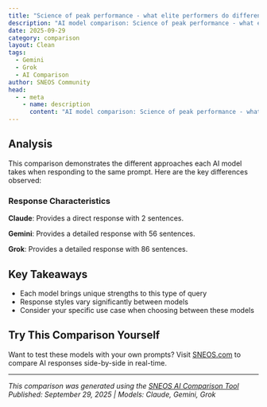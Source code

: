 ```yaml
---
title: "Science of peak performance - what elite performers do differently"
description: "AI model comparison: Science of peak performance - what elite performers do differently..."
date: 2025-09-29
category: comparison
layout: Clean
tags:
  - Gemini
  - Grok
  - AI Comparison
author: SNEOS Community
head:
  - - meta
    - name: description
      content: "AI model comparison: Science of peak performance - what elite performers do differently..."
---
```


<ChatComparison
  title="Science of peak performance - what elite performers do differently"
  prompt="Science of peak performance - what elite performers do differently"
  :responses='{"Gemini": "The science of peak performance is a multidisciplinary field that examines what separates elite performers from the rest, be it in sports, business, arts, or any other domain. It encompasses aspects of psychology, physiology, neurology, and even sociology to understand the intricate factors that contribute to exceptional achievement. Here\u0027s a breakdown of key areas and what elite performers often do differently:\n\n**1. Mindset and Psychology:**\n\n* **Growth Mindset:** Elite performers believe their abilities can be developed through dedication and hard work. They embrace challenges, learn from setbacks, and persist in the face of obstacles.\n * **What They Do Differently:** Actively seek out challenges and use setbacks as learning opportunities. They reframe failures as temporary and attribute success to effort rather than innate talent.\n\n* **Purpose and Motivation:** A strong sense of purpose fuels their commitment. They connect their performance to something larger than themselves, whether it\u0027s a personal goal, a team mission, or a contribution to society.\n * **What They Do Differently:** Clearly define their \u0027why\u0027 and constantly revisit their purpose to maintain motivation during difficult times.\n\n* **Mental Toughness:** The ability to maintain focus and control emotions under pressure is crucial. This involves skills like:\n * **Visualization:** Mentally rehearsing performances or strategies to improve execution.\n * **What They Do Differently:** Regularly use vivid and realistic mental imagery to prepare for high-pressure situations.\n * **Self-Talk:** Using positive and constructive internal dialogue to boost confidence and manage anxiety.\n * **What They Do Differently:** Actively challenge negative thoughts and replace them with positive affirmations and self-encouragement.\n * **Mindfulness and Meditation:** Practices that help them stay present, reduce stress, and improve focus.\n * **What They Do Differently:** Integrate mindfulness techniques into their daily routine to improve concentration and emotional regulation.\n\n* **Emotional Regulation:** The ability to understand and manage emotions effectively, preventing them from hindering performance.\n * **What They Do Differently:** Recognize emotional triggers, develop coping mechanisms to manage stress, and maintain emotional equilibrium under pressure.\n\n**2. Physiology and Physical Preparation:**\n\n* **Optimized Training:** Elite performers employ scientific training methods that are tailored to their individual needs and goals. This involves:\n * **Periodization:** Structuring training into cycles to optimize performance at specific times.\n * **What They Do Differently:** Work closely with coaches and trainers to develop individualized periodized training plans that peak their performance for key events.\n * **Specificity:** Training that closely mimics the demands of their sport or activity.\n * **What They Do Differently:** Focus their training on the specific movements, skills, and energy systems required for their activity.\n * **Recovery:** Prioritizing rest, sleep, nutrition, and other recovery methods to prevent overtraining and injury.\n * **What They Do Differently:** View recovery as an integral part of their training process and employ various recovery strategies like sleep optimization, active recovery, and massage therapy.\n\n* **Nutrition and Hydration:** Fueling their bodies with the right nutrients and fluids is essential for optimal performance and recovery.\n * **What They Do Differently:** Work with nutritionists to develop personalized meal plans that support their training demands and performance goals.\n\n* **Sleep Optimization:** Recognizing the critical role of sleep in physical and cognitive recovery.\n * **What They Do Differently:** Prioritize sleep hygiene by maintaining a consistent sleep schedule, creating a relaxing sleep environment, and avoiding stimulants before bed.\n\n**3. Skill Acquisition and Expertise:**\n\n* **Deliberate Practice:** Focusing on specific areas for improvement and actively seeking feedback.\n * **What They Do Differently:** Intentionally engage in challenging practice sessions that target specific weaknesses and areas for improvement. They actively seek feedback from coaches and mentors.\n\n* **Expert Feedback and Mentorship:** Relying on experienced coaches and mentors to guide their development.\n * **What They Do Differently:** Actively seek out mentors who have achieved success in their field and value their feedback and guidance.\n\n* **Pattern Recognition and Intuition:** Developing the ability to quickly and accurately recognize patterns and make decisions based on intuition.\n * **What They Do Differently:** Engage in extensive practice and training to develop their pattern recognition skills and intuition. They can quickly assess situations and make informed decisions under pressure.\n\n**4. Cognitive Function and Focus:**\n\n* **Attention and Concentration:** The ability to focus attention and block out distractions is critical for peak performance.\n * **What They Do Differently:** Practice techniques to improve their focus and concentration, such as mindfulness meditation or specific mental exercises.\n\n* **Decision-Making:** Making quick and effective decisions under pressure is crucial.\n * **What They Do Differently:** Develop their decision-making skills through practice and experience, learning to assess risks and rewards quickly.\n\n* **Cognitive Flexibility:** The ability to adapt to changing situations and switch between tasks.\n * **What They Do Differently:** Engage in training that challenges their cognitive flexibility, such as simulations or drills that require them to adapt to unexpected changes.\n\n**5. Environment and Support System:**\n\n* **Supportive Relationships:** Surrounding themselves with supportive friends, family, and colleagues.\n * **What They Do Differently:** Actively cultivate strong relationships with individuals who provide emotional support, encouragement, and constructive feedback.\n\n* **Positive Environment:** Creating a positive and motivating environment that fosters growth and development.\n * **What They Do Differently:** Surround themselves with positive influences and create a supportive environment that encourages them to pursue their goals.\n\n* **Effective Coaching:** Working with coaches who understand their individual needs and can provide personalized guidance.\n * **What They Do Differently:** Seek out coaches who have a strong understanding of their sport or activity and can provide individualized guidance and support.\n\n**In summary, elite performers don\u0027t just rely on innate talent; they systematically cultivate a range of mental, physical, and environmental factors to achieve their full potential. They are dedicated to continuous improvement, embrace challenges, and are supported by a strong network of coaches, mentors, and loved ones.**\n", "Grok": "The science of peak performance is a fascinating and multidisciplinary field that draws from psychology, neuroscience, physiology, and behavioral science to understand what separates elite performers\u2014whether in sports, business, arts, or other domains\u2014from the rest. Elite performers consistently achieve extraordinary results by leveraging specific strategies, mindsets, and habits that optimize their physical and mental capabilities. Below is a breakdown of what elite performers do differently, supported by research and real-world examples.\n\n---\n\n### **1. Deliberate Practice: Mastery Through Focused Effort**\n- **What They Do Differently**: Elite performers engage in *deliberate practice*, a structured and purposeful approach to skill development. Unlike casual practice, deliberate practice involves working on specific weaknesses, seeking feedback, and pushing beyond comfort zones.\n- **Science Behind It**: Research by psychologist Anders Ericsson, who pioneered the concept of deliberate practice, shows that excellence is not about innate talent but about consistent, high-quality practice over time (often cited as the \u002210,000-hour rule,\u0022 though the exact number varies). Deliberate practice strengthens neural pathways through myelin formation, improving skill efficiency.\n- **Example**: Violinists at the top of their field often spend hours focusing on specific techniques (e.g., perfecting a single note transition) rather than just playing through songs. Athletes like Michael Jordan worked relentlessly on fundamentals, even after achieving stardom.\n- **Key Takeaway**: Elite performers prioritize quality over quantity, focusing on incremental improvement with clear goals and feedback loops.\n\n---\n\n### **2. Growth Mindset: Embracing Challenges**\n- **What They Do Differently**: Elite performers adopt a *growth mindset*, believing that abilities can be developed through effort and learning, rather than being fixed. They view failures as opportunities to grow.\n- **Science Behind It**: Psychologist Carol Dweck\u2019s research on mindset demonstrates that individuals with a growth mindset are more resilient, persistent, and willing to take on challenges. This mindset activates the brain\u2019s reward system during learning and problem-solving, reinforcing motivation.\n- **Example**: Oprah Winfrey, despite a challenging upbringing, reframed setbacks as lessons, propelling her to become a media mogul. Athletes like Serena Williams often speak about learning from losses to improve their game.\n- **Key Takeaway**: Elite performers see obstacles as stepping stones, not barriers, and actively seek out challenges to stretch their capabilities.\n\n---\n\n### **3. Optimizing Recovery: Balancing Work and Rest**\n- **What They Do Differently**: Elite performers understand that rest and recovery are as critical as hard work. They prioritize sleep, nutrition, and mental downtime to recharge.\n- **Science Behind It**: Sleep enhances memory consolidation and cognitive function, as shown in studies by neuroscientist Matthew Walker. Recovery periods also reduce cortisol (stress hormone) levels and prevent burnout, while proper nutrition fuels brain and body performance. Overtraining or under-resting can impair decision-making and physical output via diminished prefrontal cortex activity.\n- **Example**: LeBron James reportedly invests heavily in recovery, including sleep (8-10 hours nightly), cryotherapy, and a tailored diet. Tech leaders like Arianna Huffington advocate for sleep as a productivity tool after experiencing burnout.\n- **Key Takeaway**: Peak performance isn\u2019t about grinding 24/7; it\u2019s about strategic recovery to sustain long-term excellence.\n\n---\n\n### **4. Mental Toughness and Emotional Regulation**\n- **What They Do Differently**: Elite performers excel at managing stress, staying composed under pressure, and maintaining focus. They use techniques like visualization, mindfulness, and self-talk to regulate emotions.\n- **Science Behind It**: Neuroscience shows that mental toughness is linked to activity in the prefrontal cortex, which governs executive functions like focus and impulse control. Practices like mindfulness meditation strengthen the amygdala\u2019s response to stress, reducing anxiety. Visualization primes the brain by activating the same neural pathways used during actual performance.\n- **Example**: Navy SEALs train in high-stress environments to build mental resilience, often using breathing techniques to stay calm. Tennis player Novak Djokovic uses meditation and visualization to maintain focus during critical matches.\n- **Key Takeaway**: Elite performers train their minds as rigorously as their bodies, mastering emotional control to thrive in high-stakes situations.\n\n---\n\n### **5. Goal Setting and Intrinsic Motivation**\n- **What They Do Differently**: Elite performers set specific, challenging, yet achievable goals and are driven by intrinsic motivation (internal passion or purpose) rather than just external rewards like money or fame.\n- **Science Behind It**: Goal-setting theory by Edwin Locke suggests that specific and difficult goals enhance performance by directing attention and increasing persistence. Intrinsic motivation, as studied by Deci and Ryan in Self-Determination Theory, fosters deeper engagement and satisfaction, activating dopamine pathways for sustained effort.\n- **Example**: Elon Musk\u2019s ambitious goals (e.g., colonizing Mars) are rooted in a vision for humanity\u2019s future, not just profit. Marathon runner Eliud Kipchoge focuses on personal growth and breaking limits, evident in his sub-2-hour marathon.\n- **Key Takeaway**: Elite performers align their work with meaningful purpose and break big dreams into actionable, measurable steps.\n\n---\n\n### **6. Building Strong Routines and Discipline**\n- **What They Do Differently**: Elite performers rely on consistent routines to create structure and minimize decision fatigue. They cultivate discipline to stick to habits even when motivation wanes.\n- **Science Behind It**: Habits are formed through the brain\u2019s basal ganglia, creating automatic behaviors that conserve mental energy for high-priority tasks. Discipline strengthens willpower, which is linked to activity in the anterior cingulate cortex, as shown in studies on self-control.\n- **Example**: Author Stephen King writes every day, adhering to a strict schedule of 2,000 words. Olympic swimmer Michael Phelps followed a meticulous daily routine, from diet to training, to build consistency.\n- **Key Takeaway**: Success isn\u2019t random; elite performers design their days with intentional habits that compound over time.\n\n---\n\n### **7. Leveraging Social Support and Mentorship**\n- **What They Do Differently**: Elite performers surround themselves with supportive networks, including mentors, coaches, and peers who challenge and inspire them.\n- **Science Behind It**: Social support reduces stress (lowering cortisol levels) and boosts oxytocin, fostering trust and collaboration. Mentorship provides perspective and accelerates learning by offering insights from experience, as shown in organizational psychology studies.\n- **Example**: Tech innovators like Steve Jobs relied on mentors like Robert Noyce (co-inventor of the microchip) for guidance. Elite athletes often credit coaches for pushing them beyond perceived limits.\n- **Key Takeaway**: Peak performers don\u2019t go it alone; they build a \u201Cteam\u201D to provide accountability, feedback, and encouragement.\n\n---\n\n### **8. Adaptability and Lifelong Learning**\n- **What They Do Differently**: Elite performers are highly adaptable, constantly learning and evolving to stay ahead. They embrace change and seek new knowledge or skills.\n- **Science Behind It**: Neuroplasticity research shows that the brain remains adaptable throughout life, capable of forming new connections with learning. A curious mindset enhances problem-solving by engaging the hippocampus and reward centers.\n- **Example**: Chess grandmaster Magnus Carlsen studies new strategies and adapts to opponents\u2019 styles mid-game. Business leaders like Jeff Bezos emphasize experimentation and learning from failure (e.g., Amazon\u2019s iterative approach).\n- **Key Takeaway**: Elite performers remain students of their craft, staying flexible and open to innovation.\n\n---\n\n### **9. Focus on the Process, Not Just the Outcome**\n- **What They Do Differently**: While elite performers aim for big results, they obsess over the process\u2014daily actions and systems\u2014rather than fixating solely on the end goal.\n- **Science Behind It**: Focusing on controllable actions (process) reduces anxiety and builds confidence, as it shifts attention from external uncertainties to internal effort. Studies in sports psychology show that process-oriented athletes perform better under pressure.\n- **Example**: Coach Nick Saban\u2019s \u201CProcess\u201D philosophy at Alabama football emphasizes perfecting each play rather than obsessing over winning the game. Author James Clear\u2019s concept of \u201C1% better every day\u201D reflects this in Atomic Habits.\n- **Key Takeaway**: Peak performance comes from mastering the small, repeatable steps that lead to big outcomes.\n\n---\n\n### **Conclusion: The Compound Effect of Small Choices**\nElite performers aren\u2019t necessarily born exceptional; they become exceptional through intentional behaviors, mindsets, and environments. They combine deliberate practice, mental resilience, strategic recovery, and a commitment to growth, stacking small advantages over time. The science of peak performance reveals that anyone can adopt these principles\u2014focus on process, embrace discomfort, prioritize recovery, and build supportive systems\u2014to move closer to their own version of excellence.\n\nIf you\u2019d like to dive deeper into any specific area (e.g., mental toughness techniques or deliberate practice strategies), let me know!"}' 
  published-date="16:28"
/>

## Analysis

This comparison demonstrates the different approaches each AI model takes when responding to the same prompt. Here are the key differences observed:

### Response Characteristics

**Claude**: Provides a direct response with 2 sentences. 

**Gemini**: Provides a detailed response with 56 sentences. 

**Grok**: Provides a detailed response with 86 sentences. 

## Key Takeaways

- Each model brings unique strengths to this type of query
- Response styles vary significantly between models
- Consider your specific use case when choosing between these models

## Try This Comparison Yourself

Want to test these models with your own prompts? Visit [SNEOS.com](https://sneos.com) to compare AI responses side-by-side in real-time.

---

*This comparison was generated using the [SNEOS AI Comparison Tool](https://sneos.com)*
*Published: September 29, 2025 | Models: Claude, Gemini, Grok*
